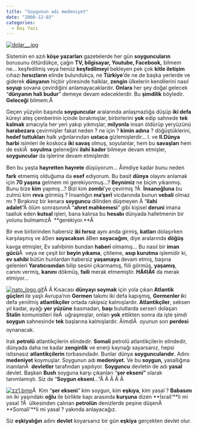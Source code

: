 ```yaml
---
title: "Soygunun adı medeniyet"
date: "2008-12-03"
categories: 
  - Baş Yazı
---
```


[![dolar__.jpg](/uploads/2008/12/dolar__.jpg)](/uploads/2008/12/dolar__.jpg "dolar__.jpg")

Sistemin en azılı **köşe yazarları** gazetelerde her gün **soyguncuların** borusunu öttürdükçe, çağın **TV, bilgisayar, Youtube, Facebook,** bilmem ne… keşfedilmiş veya henüz **keşfedilmeyi** bekleyen pek çok **kitle iletişim** cıhazı **hırsızların** elinde bulundukça, ne **Türkiye**’de ne de başka yerlerde ve giderek **dünyanın** hiçbir yöresinde halklar, **zengin** ülkelerin kendilerini nasıl **soyup** sovana çevirdiğini anlamayacaklardır. **Onlara** her şey doğal gelecek “**dünyanın hali budur**” demeye devam edeceklerdir. Bu **şimdilik** böyledir. **Geleceği** bilmem.Â 

Geçen yüzyılın başında **soyguncular** aralarında anlaşmazlığa düşüp **iki defa** küreyi ateş çemberinin içinde bırakmışlar, birbirlerini **yok** edip sahnede **tek kalmak** amacıyla her yeri yakıp yıkmışlar, **milyonla** insan öldürüp yeryüzünü **harabezara** çevirmişler fakat neden ? ne için ? **kimin adına** ? döğüştüklerini, **hedef tuttukları** halk yığınlarından **ustaca** gizlemişlerdir… I. ve **II.Dünya harbi** isimleri ile koskoca **iki savaş** olmuş, soyulanlar, hem bu **savaşları** hem de eskiÂ  **soyulma** geleneğini **ilahi kader** bilmeye devam etmişler, **soyguncular** da işlerine devam etmişlerdir.

Ben bu yaşta **hayretten hayrete** düşüyorum… Åimdiye kadar bunu neden **fark** etmemiş olduğuma da **esef** ediyorum. Bu basit **dünya** olayını anlamak için **70 yaşına** gelmem mi gerekiyormuş…? **Beynimiz** ne biçim yıkanmış. Bunu bize **kim** yapmış…? Bizi kim **zombi**’ye çevirmiş ?Â  **İnsanoğluna** bu zulmü kim **reva** görmüş ? İnsanlığın **ma’şerî** vicdanında bunun **vebali** olmaz mı ? Bırakınız bir kenara **soyguncu** dilinden düşmeyen Â “**ilahi adalet**”Â ölüm sonrasınınÂ “**ahret mahkemesi**” gibi kişisel **deruni** imana taalluk eden **kutsal** işleri, bana kalırsa bu **hesabı** dünyada halletmenin bir yolunu bulmamızÂ  **gerekiyor.**Â 

Bir eve birbirinden habersiz **iki hırsız** aynı anda girmiş, **katları** dolaşırken karşılaşmış ve âSen **soyacaksın** âBen **soyacağım**, diye aralarında **döğüş** kavga etmişler, Ev sahibinin bundan **haberi** olmamış… Bu nasıl bir **iman gücü**Â  veya ne çeşit bir **beyin yıkama**, çitileme, **asıp kurutma** işlemidir ki, **ev sahibi** bütün hunlardan habersiz **yaşamaya** devam etmiş, başına gelenleri **Yaratıcısından** bilip sesini çıkarmamış, fiili görmüş, **yaşamış**, canını vermiş, **kanını** dökmüş, **faili** merak etmemiştir. **HÃ¢lÃ¢** da merak etmiyor…

[![nato_logo.gif](/uploads/2008/12/nato_logo.gif)](/uploads/2008/12/nato_logo.gif "nato_logo.gif")Â Â Kısacası **dünyayı soymak** için yola çıkan **Atlantik güçleri** ile yaşlı Avrupa’nın **Germen** takımı iki defa kapışmış, **Germenler i**ki defa yenilmiş **atlantikçiler** ortada rakipsiz kalmışlardır. **Atlantikçiler**, seksen yıl kadar, ayağı **yer yüzüne** basmadan, **başı** bulutlarda serseri dolaşan **Stalin** komunistleri ileÂ  uğraşmışlar, onları **yok** ettikten sonra da işte şimdi **soygun** sahnesinde **tek** başlarına kalmışlardır. ÅimdiÂ  oyunun son **perdesi** oynanacak.

Irak **petrolü** atlantikçilerin elindedir. **Somali** petrolü atlantikçilerin elindedir, dünyada daha ne kadar **zenginlik** ve enerji kaynağı sayarsanız, hepsi istisnasız **atlantikçilerin** torbasındadır. Bunlar dünya **soyguncularıdır**. Adını **medeniyet** koymuşlar. Soygunun adı **medeniyet.** Ve bu **soygun,** yasallığına inanılanÂ  **devletler** tarafından yapılıyor. **Soyguncu** devletin de adı **yasal** devlet. Başkan **Bush** soyguna karşı çıkanları “**şer ekseni”** olarak tanımlamıştı. Siz de “**Soygun ekseni**…”Â Â Â Â Â 

[![zz1.bmp](/uploads/2008/12/zz1.bmp)](/uploads/2008/12/zz1.bmp "zz1.bmp")Â  Kim “**şer ekseni**” kim soygun, kim **eşkıya**, kim yasal ? **Babasını** on iki yaşındaki **oğlu** ile birlikte kapı arasında **kurşuna** dizen **İsrail'**li mi yasal ?Â  ülkesinden çalınan **petrolün** denizlerde peşine düşenÂ  **Somali'**li mi yasal ? yakında anlayacağız.

Siz **eşkiyalığın** adını **devlet** koyarsanız bir gün **eşkiya** gerçekten devlet olur.
